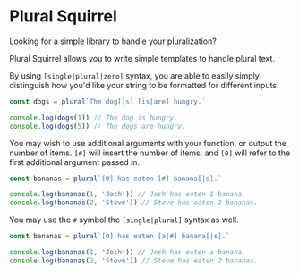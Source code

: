 # Plural Squirrel

Looking for a simple library to handle your pluralization? 

Plural Squirrel allows you to write simple templates to handle plural text.

By using `[single|plural|zero]` syntax, you are able to easily simply distinguish how you'd like your string to be formatted for different inputs.  

```js
const dogs = plural`The dog[|s] [is|are] hungry.`

console.log(dogs(1)) // The dog is hungry.
console.log(dogs(5)) // The dogs are hungry.
```


You may wish to use additional arguments with your function, or output the number of items. `[#]` will insert the number of items, and `[0]` will refer to the first additional argument passed in. 

```js
const bananas = plural`[0] has eaten [#] banana[|s].`

console.log(bananas(1, 'Josh')) // Josh has eaten 1 banana.
console.log(bananas(2, 'Steve')) // Steve has eaten 2 bananas.
```


You may use the `#` symbol the `[single|plural]` syntax as well. 


```js
const bananas = plural`[0] has eaten [a|#] banana[|s].`

console.log(bananas(1, 'Josh')) // Josh has eaten a banana.
console.log(bananas(2, 'Steve')) // Steve has eaten 2 bananas.
```